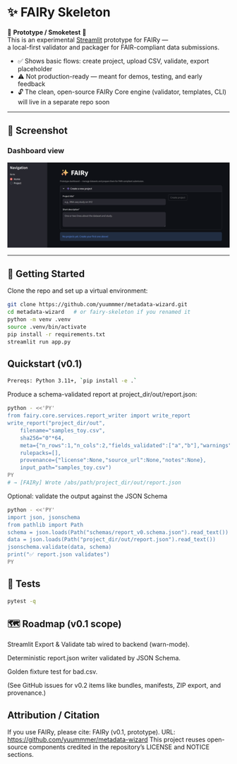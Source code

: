 # ✨ FAIRy Skeleton

🚧 **Prototype / Smoketest** 🚧  
This is an experimental [Streamlit](https://streamlit.io/) prototype for FAIRy —  
a local-first validator and packager for FAIR-compliant data submissions.  

- ✅ Shows basic flows: create project, upload CSV, validate, export placeholder  
- ⚠️ Not production-ready — meant for demos, testing, and early feedback  
- 🔓 The clean, open-source FAIRy Core engine (validator, templates, CLI) will live in a separate repo soon

---

## 📸 Screenshot

### Dashboard view
![FAIRy Dashboard](FAIRy_Dash.png)

---

## 🚀 Getting Started

Clone the repo and set up a virtual environment:

```bash
git clone https://github.com/yuummmer/metadata-wizard.git
cd metadata-wizard   # or fairy-skeleton if you renamed it
python -m venv .venv
source .venv/bin/activate
pip install -r requirements.txt
streamlit run app.py
```
## Quickstart (v0.1)
```bash
Prereqs: Python 3.11+, `pip install -e .`
```
Produce a schema-validated report at project_dir/out/report.json:
```bash
python - <<'PY'
from fairy.core.services.report_writer import write_report
write_report("project_dir/out",
    filename="samples_toy.csv",
    sha256="0"*64,
    meta={"n_rows":1,"n_cols":2,"fields_validated":["a","b"],"warnings":[]},
    rulepacks=[],
    provenance={"license":None,"source_url":None,"notes":None},
    input_path="samples_toy.csv")
PY
# → [FAIRy] Wrote /abs/path/project_dir/out/report.json
```
Optional: validate the output against the JSON Schema
```bash
python - <<'PY'
import json, jsonschema
from pathlib import Path
schema = json.loads(Path("schemas/report_v0.schema.json").read_text())
data = json.loads(Path("project_dir/out/report.json").read_text())
jsonschema.validate(data, schema)
print("✅ report.json validates")
PY
```
## 🧪 Tests
```bash
pytest -q
```
## 🗺️ Roadmap (v0.1 scope)
Streamlit Export & Validate tab wired to backend (warn-mode).

Deterministic report.json writer validated by JSON Schema.

Golden fixture test for bad.csv.

(See GitHub issues for v0.2 items like bundles, manifests, ZIP export, and provenance.)

## Attribution / Citation

If you use FAIRy, please cite:
FAIRy (v0.1, prototype). URL: https://github.com/yuummmer/metadata-wizard
This project reuses open-source components credited in the repository’s LICENSE and NOTICE sections.

